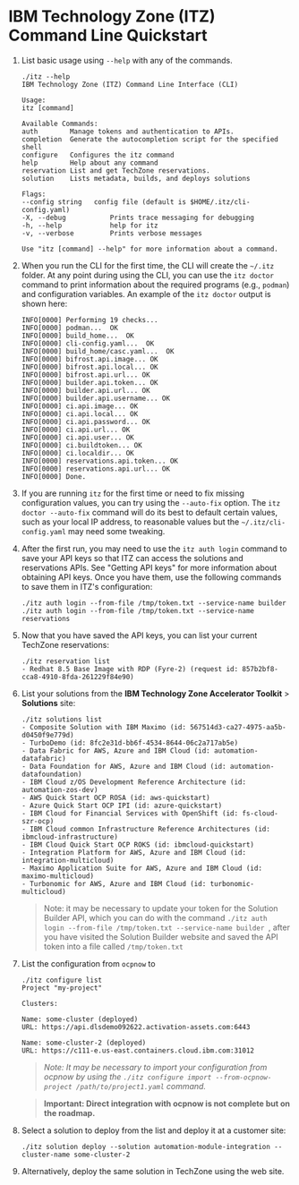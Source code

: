 # IBM Technology Zone (ITZ) Command Line Quickstart

1. List basic usage using `--help` with any of the commands.

   ```
   ./itz --help
   IBM Technology Zone (ITZ) Command Line Interface (CLI)

   Usage:
   itz [command]

   Available Commands:
   auth        Manage tokens and authentication to APIs.
   completion  Generate the autocompletion script for the specified shell
   configure   Configures the itz command
   help        Help about any command
   reservation List and get TechZone reservations.
   solution    Lists metadata, builds, and deploys solutions

   Flags:
   --config string   config file (default is $HOME/.itz/cli-config.yaml)
   -X, --debug           Prints trace messaging for debugging
   -h, --help            help for itz
   -v, --verbose         Prints verbose messages

   Use "itz [command] --help" for more information about a command.   
   ```
   
1. When you run the CLI for the first time, the CLI will create the `~/.itz`
folder. At any point during using the CLI, you can use the `itz doctor` command
to print information about the required programs (e.g., `podman`) and configuration
variables. An example of the `itz doctor` output is shown here:

   ```
   INFO[0000] Performing 19 checks...
   INFO[0000] podman...  OK
   INFO[0000] build_home...  OK
   INFO[0000] cli-config.yaml...  OK
   INFO[0000] build_home/casc.yaml...  OK
   INFO[0000] bifrost.api.image... OK
   INFO[0000] bifrost.api.local... OK
   INFO[0000] bifrost.api.url... OK
   INFO[0000] builder.api.token... OK
   INFO[0000] builder.api.url... OK
   INFO[0000] builder.api.username... OK
   INFO[0000] ci.api.image... OK
   INFO[0000] ci.api.local... OK
   INFO[0000] ci.api.password... OK
   INFO[0000] ci.api.url... OK
   INFO[0000] ci.api.user... OK
   INFO[0000] ci.buildtoken... OK
   INFO[0000] ci.localdir... OK
   INFO[0000] reservations.api.token... OK
   INFO[0000] reservations.api.url... OK
   INFO[0000] Done.
   ```

1. If you are running `itz` for the first time or need to fix missing configuration
values, you can try using the `--auto-fix` option. The `itz doctor --auto-fix`
command will do its best to default certain values, such as your local IP address,
to reasonable values but the `~/.itz/cli-config.yaml` may need some tweaking.

1. After the first run, you may need to use the `itz auth login` command to 
save your API keys so that ITZ can access the solutions and reservations APIs.
See "Getting API keys" for more information about obtaining API keys. Once you
have them, use the following commands to save them in ITZ's configuration:

   ```
   ./itz auth login --from-file /tmp/token.txt --service-name builder
   ./itz auth login --from-file /tmp/token.txt --service-name reservations
   ```

2. Now that you have saved the API keys, you can list your current TechZone 
reservations:

    ```
   ./itz reservation list
   - Redhat 8.5 Base Image with RDP (Fyre-2) (request id: 857b2bf8-cca8-4910-8fda-261229f84e90)
   ```

3. List your solutions from the **IBM Technology Zone Accelerator Toolkit** > **Solutions** site:

    ```
   ./itz solutions list
   - Composite Solution with IBM Maximo (id: 567514d3-ca27-4975-aa5b-d0450f9e779d)
   - TurboDemo (id: 8fc2e31d-bb6f-4534-8644-06c2a717ab5e)
   - Data Fabric for AWS, Azure and IBM Cloud (id: automation-datafabric)
   - Data Foundation for AWS, Azure and IBM Cloud (id: automation-datafoundation)
   - IBM Cloud z/OS Development Reference Architecture (id: automation-zos-dev)
   - AWS Quick Start OCP ROSA (id: aws-quickstart)
   - Azure Quick Start OCP IPI (id: azure-quickstart)
   - IBM Cloud for Financial Services with OpenShift (id: fs-cloud-szr-ocp)
   - IBM Cloud common Infrastructure Reference Architectures (id: ibmcloud-infrastructure)
   - IBM Cloud Quick Start OCP ROKS (id: ibmcloud-quickstart)
   - Integration Platform for AWS, Azure and IBM Cloud (id: integration-multicloud)
   - Maximo Application Suite for AWS, Azure and IBM Cloud (id: maximo-multicloud)
   - Turbonomic for AWS, Azure and IBM Cloud (id: turbonomic-multicloud)   
   ```
   
   > Note: it may be necessary to update your token for the Solution Builder API,
   > which you can do with the command `./itz auth login --from-file /tmp/token.txt --service-name builder `,
   > after you have visited the Solution Builder website and saved the API token into a file
   > called `/tmp/token.txt`

4. List the configuration from `ocpnow` to 

   ```
   ./itz configure list
   Project "my-project"

   Clusters:

   Name: some-cluster (deployed)
   URL: https://api.dlsdemo092622.activation-assets.com:6443

   Name: some-cluster-2 (deployed)
   URL: https://c111-e.us-east.containers.cloud.ibm.com:31012
   ```

   > *Note: It may be necessary to import your configuration from ocpnow by using
   > the `./itz configure import --from-ocpnow-project /path/to/project1.yaml`
   > command.*
   
   > **Important: Direct integration with ocpnow is not complete but on the
   > roadmap.**

5. Select a solution to deploy from the list and deploy it at a customer site:

   ```
   ./itz solution deploy --solution automation-module-integration --cluster-name some-cluster-2
   ```

6. Alternatively, deploy the same solution in TechZone using the web site.
